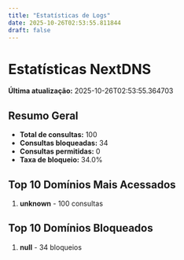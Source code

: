 ```yaml
---
title: "Estatísticas de Logs"
date: 2025-10-26T02:53:55.811844
draft: false
---
```

# Estatísticas NextDNS
**Última atualização:** 2025-10-26T02:53:55.364703
## Resumo Geral
- **Total de consultas:** 100
- **Consultas bloqueadas:** 34
- **Consultas permitidas:** 0
- **Taxa de bloqueio:** 34.0%
## Top 10 Domínios Mais Acessados
1. **unknown** - 100 consultas

## Top 10 Domínios Bloqueados

1. **null** - 34 bloqueios
